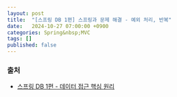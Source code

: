 ```yaml
---
layout: post
title:  "[스프링 DB 1편] 스프링과 문제 해결 - 예외 처리, 반복"
date:   2024-10-27 07:00:00 +0900
categories: Spring&nbsp;MVC
tags: []
published: false
---
```


### 출처

- [스프링 DB 1편 - 데이터 접근 핵심 원리](https://www.inflearn.com/course/%EC%8A%A4%ED%94%84%EB%A7%81-db-1)
